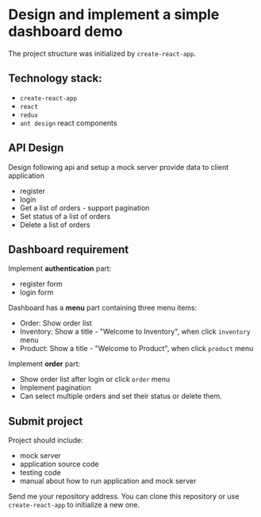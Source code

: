 # Design and implement a simple dashboard demo
The project structure was initialized by `create-react-app`.

## Technology stack:
- `create-react-app`
- `react`
- `redux`
- `ant design` react components

## API Design
Design following api and setup a mock server provide data to client application
- register
- login
- Get a list of orders - support pagination
- Set status of a list of orders
- Delete a list of orders

## Dashboard requirement
Implement **authentication** part:
- register form
- login form

Dashboard has a **menu** part containing three menu items:
- Order: Show order list
- Inventory: Show a title - "Welcome to Inventory", when click `inventory` menu
- Product: Show a title - "Welcome to Product", when click `product` menu


Implement **order** part:
- Show order list after login or click `order` menu
- Implement pagination
- Can select multiple orders and set their status or delete them.

## Submit project
Project should include:
- mock server
- application source code
- testing code
- manual about how to run application and mock server

Send me your repository address. You can clone this repository or use `create-react-app` to initialize a new one.